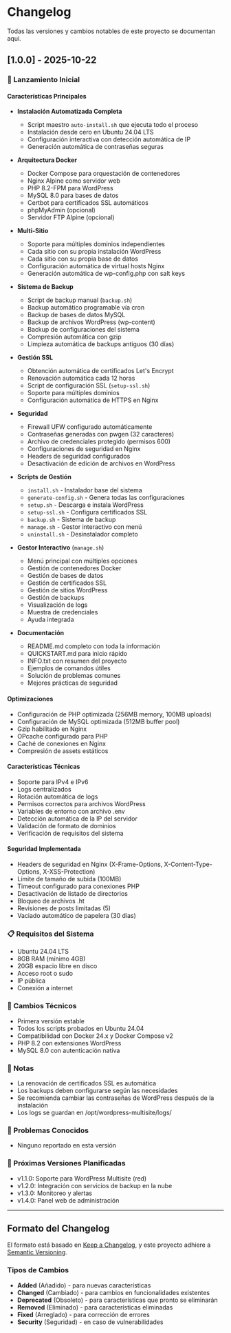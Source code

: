# Changelog

Todas las versiones y cambios notables de este proyecto se documentan aquí.

## [1.0.0] - 2025-10-22

### 🎉 Lanzamiento Inicial

#### Características Principales
- **Instalación Automatizada Completa**
  - Script maestro `auto-install.sh` que ejecuta todo el proceso
  - Instalación desde cero en Ubuntu 24.04 LTS
  - Configuración interactiva con detección automática de IP
  - Generación automática de contraseñas seguras

- **Arquitectura Docker**
  - Docker Compose para orquestación de contenedores
  - Nginx Alpine como servidor web
  - PHP 8.2-FPM para WordPress
  - MySQL 8.0 para bases de datos
  - Certbot para certificados SSL automáticos
  - phpMyAdmin (opcional)
  - Servidor FTP Alpine (opcional)

- **Multi-Sitio**
  - Soporte para múltiples dominios independientes
  - Cada sitio con su propia instalación WordPress
  - Cada sitio con su propia base de datos
  - Configuración automática de virtual hosts Nginx
  - Generación automática de wp-config.php con salt keys

- **Sistema de Backup**
  - Script de backup manual (`backup.sh`)
  - Backup automático programable vía cron
  - Backup de bases de datos MySQL
  - Backup de archivos WordPress (wp-content)
  - Backup de configuraciones del sistema
  - Compresión automática con gzip
  - Limpieza automática de backups antiguos (30 días)

- **Gestión SSL**
  - Obtención automática de certificados Let's Encrypt
  - Renovación automática cada 12 horas
  - Script de configuración SSL (`setup-ssl.sh`)
  - Soporte para múltiples dominios
  - Configuración automática de HTTPS en Nginx

- **Seguridad**
  - Firewall UFW configurado automáticamente
  - Contraseñas generadas con pwgen (32 caracteres)
  - Archivo de credenciales protegido (permisos 600)
  - Configuraciones de seguridad en Nginx
  - Headers de seguridad configurados
  - Desactivación de edición de archivos en WordPress

- **Scripts de Gestión**
  - `install.sh` - Instalador base del sistema
  - `generate-config.sh` - Genera todas las configuraciones
  - `setup.sh` - Descarga e instala WordPress
  - `setup-ssl.sh` - Configura certificados SSL
  - `backup.sh` - Sistema de backup
  - `manage.sh` - Gestor interactivo con menú
  - `uninstall.sh` - Desinstalador completo

- **Gestor Interactivo** (`manage.sh`)
  - Menú principal con múltiples opciones
  - Gestión de contenedores Docker
  - Gestión de bases de datos
  - Gestión de certificados SSL
  - Gestión de sitios WordPress
  - Gestión de backups
  - Visualización de logs
  - Muestra de credenciales
  - Ayuda integrada

- **Documentación**
  - README.md completo con toda la información
  - QUICKSTART.md para inicio rápido
  - INFO.txt con resumen del proyecto
  - Ejemplos de comandos útiles
  - Solución de problemas comunes
  - Mejores prácticas de seguridad

#### Optimizaciones
- Configuración de PHP optimizada (256MB memory, 100MB uploads)
- Configuración de MySQL optimizada (512MB buffer pool)
- Gzip habilitado en Nginx
- OPcache configurado para PHP
- Caché de conexiones en Nginx
- Compresión de assets estáticos

#### Características Técnicas
- Soporte para IPv4 e IPv6
- Logs centralizados
- Rotación automática de logs
- Permisos correctos para archivos WordPress
- Variables de entorno con archivo .env
- Detección automática de la IP del servidor
- Validación de formato de dominios
- Verificación de requisitos del sistema

#### Seguridad Implementada
- Headers de seguridad en Nginx (X-Frame-Options, X-Content-Type-Options, X-XSS-Protection)
- Límite de tamaño de subida (100MB)
- Timeout configurado para conexiones PHP
- Desactivación de listado de directorios
- Bloqueo de archivos .ht
- Revisiones de posts limitadas (5)
- Vaciado automático de papelera (30 días)

### 📋 Requisitos del Sistema
- Ubuntu 24.04 LTS
- 8GB RAM (mínimo 4GB)
- 20GB espacio libre en disco
- Acceso root o sudo
- IP pública
- Conexión a internet

### 🔧 Cambios Técnicos
- Primera versión estable
- Todos los scripts probados en Ubuntu 24.04
- Compatibilidad con Docker 24.x y Docker Compose v2
- PHP 8.2 con extensiones WordPress
- MySQL 8.0 con autenticación nativa

### 📝 Notas
- La renovación de certificados SSL es automática
- Los backups deben configurarse según las necesidades
- Se recomienda cambiar las contraseñas de WordPress después de la instalación
- Los logs se guardan en /opt/wordpress-multisite/logs/

### 🐛 Problemas Conocidos
- Ninguno reportado en esta versión

### 🚀 Próximas Versiones Planificadas
- v1.1.0: Soporte para WordPress Multisite (red)
- v1.2.0: Integración con servicios de backup en la nube
- v1.3.0: Monitoreo y alertas
- v1.4.0: Panel web de administración

---

## Formato del Changelog

El formato está basado en [Keep a Changelog](https://keepachangelog.com/es-ES/1.0.0/),
y este proyecto adhiere a [Semantic Versioning](https://semver.org/lang/es/).

### Tipos de Cambios
- **Added** (Añadido) - para nuevas características
- **Changed** (Cambiado) - para cambios en funcionalidades existentes
- **Deprecated** (Obsoleto) - para características que pronto se eliminarán
- **Removed** (Eliminado) - para características eliminadas
- **Fixed** (Arreglado) - para corrección de errores
- **Security** (Seguridad) - en caso de vulnerabilidades
